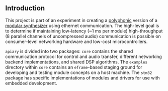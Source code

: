 Introduction
------------

This project is part of an experiment in creating a
[polyphonic](https://en.wikipedia.org/wiki/Polyphony) version of a [modular
synthesizer](https://en.wikipedia.org/wiki/Modular_synthesizer) using ethernet communication. The
high-level goal is to determine if maintaining low-latency (~1 ms per module) high-throughput (8
parallel channels of uncompressed audio) communication is possible on consumer-level networking
hardware and low-cost microcontrollers.

`apiary` is divided into two packages: `core` contains the shared communication protocol for control
and audio transfer, different networking backend implementations, and shared DSP algorithms. The
`examples` directory within `core` contains an `eframe`-based staging ground for developing and
testing module concepts on a host machine. The `stm32` package has specific implementations of
modules and drivers for use with embedded development.
